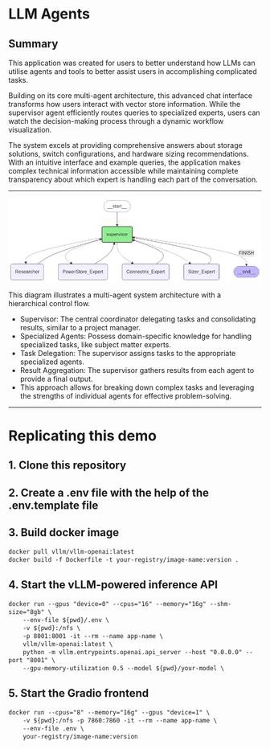 # LLM Agents

## Summary
This application was created for users to better understand how LLMs can utilise agents and tools to better assist users in accomplishing complicated tasks. 

Building on its core multi-agent architecture, this advanced chat interface transforms how users interact with vector store information. While the supervisor agent efficiently routes queries to specialized experts, users can watch the decision-making process through a dynamic workflow visualization. 

The system excels at providing comprehensive answers about storage solutions, switch configurations, and hardware sizing recommendations. With an intuitive interface and example queries, the application makes complex technical information accessible while maintaining complete transparency about which expert is handling each part of the conversation.

---
![alt text](images/supervisor.png "Agentic architecture")

This diagram illustrates a multi-agent system architecture with a hierarchical control flow.
- Supervisor: The central coordinator delegating tasks and consolidating results, similar to a project manager.
- Specialized Agents: Possess domain-specific knowledge for handling specialized tasks, like subject matter experts.
- Task Delegation: The supervisor assigns tasks to the appropriate specialized agents.
- Result Aggregation: The supervisor gathers results from each agent to provide a final output.
- This approach allows for breaking down complex tasks and leveraging the strengths of individual agents for effective problem-solving.

---

# Replicating this demo
## 1. Clone this repository

## 2. Create a .env file with the help of the .env.template file

## 3. Build docker image
    
    docker pull vllm/vllm-openai:latest
    docker build -f Dockerfile -t your-registry/image-name:version .

## 4. Start the vLLM-powered inference API

    docker run --gpus "device=0" --cpus="16" --memory="16g" --shm-size="8gb" \
        --env-file ${pwd}/.env \
        -v ${pwd}:/nfs \
        -p 8001:8001 -it --rm --name app-name \
        vllm/vllm-openai:latest \
        python -m vllm.entrypoints.openai.api_server --host "0.0.0.0" --port "8001" \
        --gpu-memory-utilization 0.5 --model ${pwd}/your-model \

## 5. Start the Gradio frontend
    docker run --cpus="8" --memory="16g" --gpus "device=1" \
        -v ${pwd}:/nfs -p 7860:7860 -it --rm --name app-name \
        --env-file .env \
        your-registry/image-name:version

